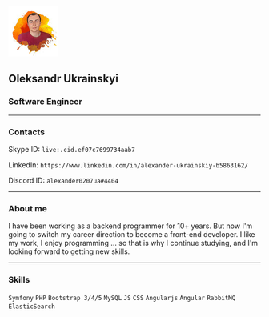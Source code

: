 ![My Photo](img/me.jpeg "My Photo")
## Oleksandr Ukrainskyi
### Software Engineer
*********

### Contacts

Skype ID: ``` live:.cid.ef07c7699734aab7 ```

LinkedIn: ``` https://www.linkedin.com/in/alexander-ukrainskiy-b5863162/ ```

Discord ID: ``` alexander0207ua#4404 ```

*********

### About me

I have been working as a backend programmer for 10+ years. But now I'm going to switch my career direction to
become a front-end developer. I like my work, I enjoy programming ... so that is why I continue studying,
and I'm looking forward to getting new skills.

*********

### Skills
```Symfony``` ```PHP``` ```Bootstrap 3/4/5``` ```MySQL``` ```JS``` ```CSS``` ```Angularjs``` ```Angular``` ```RabbitMQ```
````ElasticSearch````



